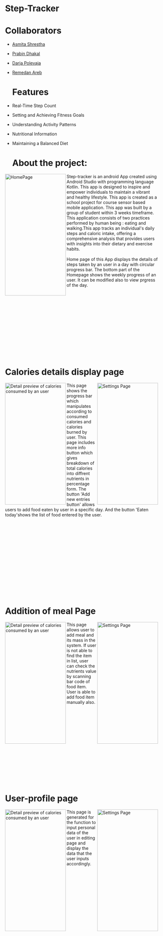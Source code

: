 # Step-Tracker
# Collaborators
- [Asmita Shrestha](https://github.com/asmita143)
- [Prabin Dhakal](https://github.com/Prabin1500)
- [Darja Polevaja](https://github.com/darjapo)
- [Remedan Areb](https://github.com/Reme-Dire)
  <br>

  # Features

- Real-Time Step Count
- Setting and Achieving Fitness Goals
- Understanding Activity Patterns
- Nutritional Information
- Maintaining a Balanced Diet

  # About the project:
<img src="https://users.metropolia.fi/~asmitas/readmeImages/Homepage.jpg" width="200" height="400" alt="HomePage"
  title="Home Page"
  align="left"/>

 Step-tracker is an android App created using Android Studio with programming language Kotlin. This app is designed to inspire and empower individuals to maintain a vibrant and healthy lifestyle. This app is created as a school project for course sensor based mobile application. This app was built by a group of student within 3 weeks timeframe. This application consists of two practices performed by human being : eating and walking.This  app  tracks an individual's daily steps and caloric intake, offering a comprehensive analysis that provides users with  insights into their dietary and exercise habits.
 <br>
 <br>
 Home page of this App displays the details of steps taken by an user in a day with circular progress bar. The bottom part of the Homepage shows the weekly progress of an user. It can be modified also to view prgress of the day. 
 <br /> <br />
<br /> <br />
<br /> <br />
<br /> <br />
<br /> <br />
<br /> <br />
<br /> <br />

 # Calories details display page

<img src="https://users.metropolia.fi/~asmitas/readmeImages/graph1.jpg" width="200" height="400" alt="Detail preview of calories consumed by an user"
  title="CaloriesDetail"
  align="left"/>
   <img src="https://users.metropolia.fi/~asmitas/readmeImages/orange.png" width="200" height="400" alt="Settings Page" align = "right"
  title="Settings Page"/>
  
This page shows the progress bar which manipulates according to consumed calories and calories burned by user. This page includes more info button which gives breakdown of total calories into diffrent nutrients in percentage form. The button 'Add new entries button' allows users to add food eaten by user in a specific day. And the button 'Eaten today'shows the list of food entered by the user.



<br /> <br />
<br /> <br />
<br /> <br />
<br /> <br />
<br /> <br />
<br /> <br />
<br /> <br />


# Addition of meal Page
<img src="https://users.metropolia.fi/~asmitas/readmeImages/addmeal.png" width="200" height="400" alt="Detail preview of calories consumed by an user"
  title="CaloriesDetail"
  align="left"/>
  <img src="https://users.metropolia.fi/~asmitas/readmeImages/manualInput.jpg" width="200" height="400" alt="Settings Page" align = "right"
  title="Settings Page"/>
  
This page allows user to add meal and its mass in the system. If user is not able to find the item in list, user can check the nutrients value by scanning bar code of food item. User is able to add food item manually also.


<br /> <br />
<br /> <br />
<br /> <br />
<br /> <br />
<br /> <br />
<br /> <br />
<br /> <br />

# User-profile page
<img src="https://users.metropolia.fi/~asmitas/readmeImages/editProfile.jpg" width="200" height="400" alt="Detail preview of calories consumed by an user"
  title="CaloriesDetail"
  align="left"/>
  <img src="https://users.metropolia.fi/~asmitas/readmeImages/displayProfile.jpg" width="200" height="400" alt="Settings Page" align = "right"
  title="Settings Page"/>
  
This page is generated for the function to input personal data of the user in editing page and display the data that the user inputs accordingly.


